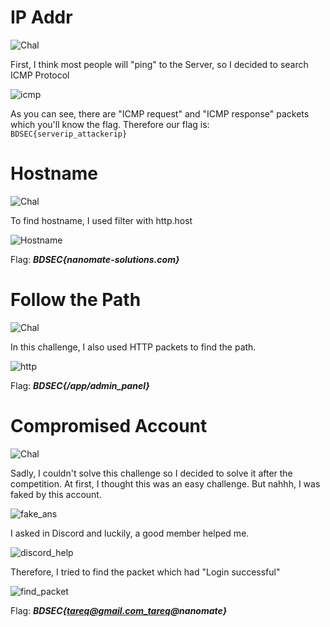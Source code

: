 # IP Addr
![Chal](https://github.com/OceanTran999/BDSEC2023/assets/100577019/7ca8a227-a11c-4074-94e3-798bd09ec237)

First, I think most people will "ping" to the Server, so I decided to search ICMP Protocol

![icmp](https://github.com/OceanTran999/BDSEC2023/assets/100577019/5585ef18-e61c-423d-9398-093d65aa6ec2)

As you can see, there are "ICMP request" and "ICMP response" packets which you'll know the flag.
Therefore our flag is: ``` BDSEC{serverip_attackerip} ```

# Hostname
![Chal](https://github.com/OceanTran999/BDSEC2023/assets/100577019/566bc835-a7be-4834-9aad-18b4a73f13a8)

To find hostname, I used filter with http.host

![Hostname](https://github.com/OceanTran999/BDSEC2023/assets/100577019/5bd8af52-3774-4b5c-b5d4-334b31214c7c)

Flag: _**BDSEC{nanomate-solutions.com}**_

# Follow the Path
![Chal](https://github.com/OceanTran999/BDSEC2023/assets/100577019/bd11b4b8-06ee-44dd-bccb-0348ea92b456)

In this challenge, I also used HTTP packets to find the path.

![http](https://github.com/OceanTran999/BDSEC2023/assets/100577019/1af22786-3d6a-40ef-9197-d75752daad86)

Flag: _**BDSEC{/app/admin_panel}**_

# Compromised Account
![Chal](https://github.com/OceanTran999/BDSEC2023/assets/100577019/cd4473ff-0ca4-4986-a666-69d063f2db2a)

Sadly, I couldn't solve this challenge so I decided to solve it after the competition.
At first, I thought this was an easy challenge. But nahhh, I was faked by this account.

![fake_ans](https://github.com/OceanTran999/BDSEC2023/assets/100577019/da9fe17e-3eff-431e-b9ec-6071ae0c7d4c)

I asked in Discord and luckily, a good member helped me.

![discord_help](https://github.com/OceanTran999/BDSEC2023/assets/100577019/d47da44f-65b7-443a-a6e6-8703fb48df84)

Therefore, I tried to find the packet which had "Login successful"

![find_packet](https://github.com/OceanTran999/BDSEC2023/assets/100577019/88dedf3c-9977-4d48-b8dc-5e5e765698de)

Flag: _**BDSEC{tareq@gmail.com_tareq@nanomate}**_
